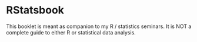 # RStatsbook
This booklet is meant as companion to my R / statistics seminars. It is NOT a complete guide to either R or statistical data analysis.
